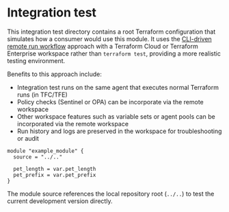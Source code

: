 # Integration test

This integration test directory contains a root Terraform configuration that simulates how a consumer would use this module.  It uses the [CLI-driven remote run workflow](https://developer.hashicorp.com/terraform/cloud-docs/run/cli) approach with a Terraform Cloud or Terraform Enterprise workspace rather than `terraform test`, providing a more realistic testing environment.

Benefits to this approach include:

- Integration test runs on the same agent that executes normal Terraform runs (in TFC/TFE)
- Policy checks (Sentinel or OPA) can be incorporate via the remote workspace
- Other workspace features such as variable sets or agent pools can be incorporated via the remote workspace
- Run history and logs are preserved in the workspace for troubleshooting or audit

```hcl
module "example_module" {
  source = "../.."

  pet_length = var.pet_length
  pet_prefix = var.pet_prefix
}
```

The module source references the local repository root (`../..`) to test the current development version directly.